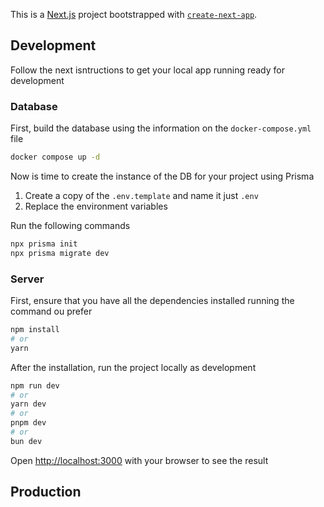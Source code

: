 This is a [Next.js](https://nextjs.org/) project bootstrapped with [`create-next-app`](https://github.com/vercel/next.js/tree/canary/packages/create-next-app).

## Development

Follow the next isntructions to get your local app running ready for development

### Database

First, build the database using the information on the `docker-compose.yml` file

```bash
docker compose up -d
```

Now is time to create the instance of the DB for your project using Prisma

1. Create a copy of the `.env.template` and name it just `.env`
2. Replace the environment variables

Run the following commands

```bash
npx prisma init
npx prisma migrate dev
```

### Server

First, ensure that you have all the dependencies installed running the command ou prefer

```bash
npm install
# or
yarn
```

After the installation, run the project locally as development

```bash
npm run dev
# or
yarn dev
# or
pnpm dev
# or
bun dev
```

Open [http://localhost:3000](http://localhost:300) with your browser to see the result

## Production